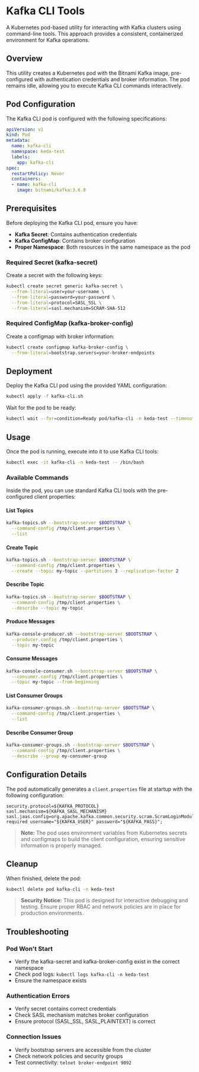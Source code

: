 # Kafka CLI Tools

A Kubernetes pod-based utility for interacting with Kafka clusters using command-line tools. This approach provides a consistent, containerized environment for Kafka operations.

## Overview

This utility creates a Kubernetes pod with the Bitnami Kafka image, pre-configured with authentication credentials and broker information. The pod remains idle, allowing you to execute Kafka CLI commands interactively.

## Pod Configuration

The Kafka CLI pod is configured with the following specifications:

```yaml
apiVersion: v1
kind: Pod
metadata:
  name: kafka-cli
  namespace: keda-test
  labels:
    app: kafka-cli
spec:
  restartPolicy: Never
  containers:
  - name: kafka-cli
    image: bitnami/kafka:3.6.0
```

## Prerequisites

Before deploying the Kafka CLI pod, ensure you have:

- **Kafka Secret**: Contains authentication credentials
- **Kafka ConfigMap**: Contains broker configuration  
- **Proper Namespace**: Both resources in the same namespace as the pod

### Required Secret (kafka-secret)

Create a secret with the following keys:

```bash
kubectl create secret generic kafka-secret \
  --from-literal=user=your-username \
  --from-literal=password=your-password \
  --from-literal=protocol=SASL_SSL \
  --from-literal=sasl.mechanism=SCRAM-SHA-512
```

### Required ConfigMap (kafka-broker-config)

Create a configmap with broker information:

```bash
kubectl create configmap kafka-broker-config \
  --from-literal=bootstrap.servers=your-broker-endpoints
```

## Deployment

Deploy the Kafka CLI pod using the provided YAML configuration:

```bash
kubectl apply -f kafka-cli.sh
```

Wait for the pod to be ready:

```bash
kubectl wait --for=condition=Ready pod/kafka-cli -n keda-test --timeout=60s
```

## Usage

Once the pod is running, execute into it to use Kafka CLI tools:

```bash
kubectl exec -it kafka-cli -n keda-test -- /bin/bash
```

### Available Commands

Inside the pod, you can use standard Kafka CLI tools with the pre-configured client properties:

#### List Topics

```bash
kafka-topics.sh --bootstrap-server $BOOTSTRAP \
  --command-config /tmp/client.properties \
  --list
```

#### Create Topic

```bash
kafka-topics.sh --bootstrap-server $BOOTSTRAP \
  --command-config /tmp/client.properties \
  --create --topic my-topic --partitions 3 --replication-factor 2
```

#### Describe Topic

```bash
kafka-topics.sh --bootstrap-server $BOOTSTRAP \
  --command-config /tmp/client.properties \
  --describe --topic my-topic
```

#### Produce Messages

```bash
kafka-console-producer.sh --bootstrap-server $BOOTSTRAP \
  --producer.config /tmp/client.properties \
  --topic my-topic
```

#### Consume Messages

```bash
kafka-console-consumer.sh --bootstrap-server $BOOTSTRAP \
  --consumer.config /tmp/client.properties \
  --topic my-topic --from-beginning
```

#### List Consumer Groups

```bash
kafka-consumer-groups.sh --bootstrap-server $BOOTSTRAP \
  --command-config /tmp/client.properties \
  --list
```

#### Describe Consumer Group

```bash
kafka-consumer-groups.sh --bootstrap-server $BOOTSTRAP \
  --command-config /tmp/client.properties \
  --describe --group my-consumer-group
```

## Configuration Details

The pod automatically generates a `client.properties` file at startup with the following configuration:

```properties
security.protocol=${KAFKA_PROTOCOL}
sasl.mechanism=${KAFKA_SASL_MECHANISM}
sasl.jaas.config=org.apache.kafka.common.security.scram.ScramLoginModule required username="${KAFKA_USER}" password="${KAFKA_PASS}";
```

> **Note:** The pod uses environment variables from Kubernetes secrets and configmaps to build the client configuration, ensuring sensitive information is properly managed.

## Cleanup

When finished, delete the pod:

```bash
kubectl delete pod kafka-cli -n keda-test
```

> **Security Notice:** This pod is designed for interactive debugging and testing. Ensure proper RBAC and network policies are in place for production environments.

## Troubleshooting

### Pod Won't Start

- Verify the kafka-secret and kafka-broker-config exist in the correct namespace
- Check pod logs: `kubectl logs kafka-cli -n keda-test`
- Ensure the namespace exists

### Authentication Errors

- Verify secret contains correct credentials
- Check SASL mechanism matches broker configuration
- Ensure protocol (SASL_SSL, SASL_PLAINTEXT) is correct

### Connection Issues

- Verify bootstrap servers are accessible from the cluster
- Check network policies and security groups
- Test connectivity: `telnet broker-endpoint 9092`